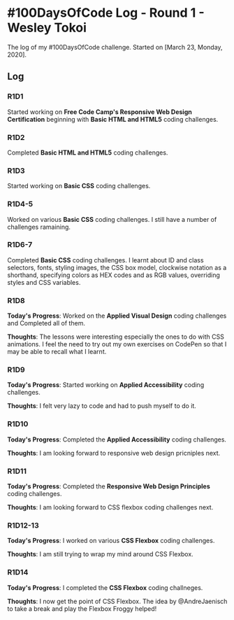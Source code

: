 # #100DaysOfCode Log - Round 1 - Wesley Tokoi

The log of my #100DaysOfCode challenge. Started on [March 23, Monday, 2020].

## Log

### R1D1
Started working on __Free Code Camp's Responsive Web Design Certification__ beginning with __Basic HTML and HTML5__ coding challenges.

### R1D2
Completed __Basic HTML and HTML5__ coding challenges.

### R1D3
Started working on __Basic CSS__ coding challenges.

### R1D4-5
Worked on various __Basic CSS__ coding challenges. I still have a number of challenges ramaining.

### R1D6-7
Completed __Basic CSS__ coding challenges. I learnt about ID and class selectors, fonts, styling images, the CSS box model, clockwise notation as a shorthand, specifying colors as HEX codes and as RGB values, overriding styles and CSS variables.

### R1D8

**Today's Progress**: Worked on the __Applied Visual Design__ coding challenges and Completed all of them.

**Thoughts**: The lessons were interesting especially the ones to do with CSS animations. I feel the need to try out my own exercises on CodePen so that I may be able to recall what I learnt.

### R1D9

**Today's Progress**: Started working on __Applied Accessibility__ coding challenges.

**Thoughts**: I felt very lazy to code and had to push myself to do it.

### R1D10

**Today's Progress**: Completed the __Applied Accessibility__ coding challenges.

**Thoughts**: I am looking forward to responsive web design pricniples next.

### R1D11

**Today's Progress**: Completed the __Responsive Web Design Principles__ coding challenges.

**Thoughts**: I am looking forward to CSS flexbox coding challenges next.

### R1D12-13

**Today's Progress**: I worked on various __CSS Flexbox__ coding challenges.

**Thoughts**: I am still trying to wrap my mind around CSS Flexbox.

### R1D14

**Today's Progress**: I completed the __CSS Flexbox__ coding challneges.

**Thoughts**: I now get the point of CSS Flexbox. The idea by @AndreJaenisch to take a break and play the Flexbox Froggy helped!